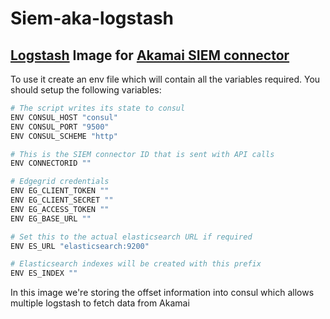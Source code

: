 # Siem-aka-logstash
## [Logstash](https://www.elastic.co/guide/en/logstash/6.2/index.html) Image for [Akamai SIEM connector](https://developer.akamai.com/api/luna/siem/overview.html)

To use it create an env file which will contain all the variables required.
You should setup the following variables:
```bash
# The script writes its state to consul
ENV CONSUL_HOST "consul"
ENV CONSUL_PORT "9500"
ENV CONSUL_SCHEME "http"

# This is the SIEM connector ID that is sent with API calls
ENV CONNECTORID ""

# Edgegrid credentials
ENV EG_CLIENT_TOKEN ""
ENV EG_CLIENT_SECRET ""
ENV EG_ACCESS_TOKEN ""
ENV EG_BASE_URL ""

# Set this to the actual elasticsearch URL if required
ENV ES_URL "elasticsearch:9200"

# Elasticsearch indexes will be created with this prefix
ENV ES_INDEX ""
```

In this image we're storing the offset information into consul which allows multiple logstash to fetch data from Akamai